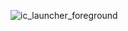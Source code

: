 








![ic_launcher_foreground](https://github.com/user-attachments/assets/84da1e48-9feb-4eba-bc53-17c70e321111)



